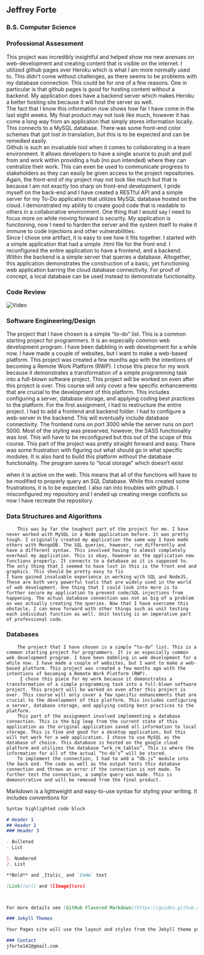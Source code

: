 ## Jeffrey Forte                     
### B.S. Computer Science
<script src="https://www.hackthebox.eu/badge/293174"></script>

### Professional Assessment
<text> 
	<div>This project was incredibly insightful and helped show me new avenues on web-development and creating content that is visible on the internet. I utilized github pages over Heroku which is what I am more normally used to. This didn’t come without challenges, as there seems to be problems with my database connection. This could be for one of a few reasons. One in particular is that github pages is good for hosting content without a backend. My application does have a backend server which makes Heroku a better hosting site because it will host the server as well. </div>
	<div>The fact that I know this information now shows how far I have come in the last eight weeks. My final product may not look like much, however it has come a long way from an application that simply stores information locally. This connects to a MySQL database. There was some front-end color schemes that got lost in translation, but this is to be expected and can be remedied easily. </div>
	<div>Github is such an invaluable tool when it comes to collaborating in a team environment. It allows developers to have a single source to push and pull from and work within providing a hub (no pun intended) where they can centralize their work. This can even be used to communicate progress to stakeholders as they can easily be given access to the project repositories. </div>
	<div>Again, the front-end of my project may not look like much but that is because I am not exactly too sharp on front-end development. I pride myself on the back-end and I have created a RESTful API and a simple server for my To-Do application that utilizes MySQL database hosted on the cloud. I demonstrated my ability to create good code that is readable to others in a collaborative environment. One thing that I would say I need to focus more on while moving forward is security. My application is functioning, now I need to harden the server and the system itself to make it immune to code injections and other vulnerabilities. </div> 
	<div> Since I chose one artifact, it is easy to see how it fits together. I started with a simple application that had a simple .html file for the front end. I reconfigured the entire application to have a frontend, and a backend. Within the backend is a simple server that queries a database. Altogether, this application demonstrates the construction of a basic, yet functioning web application barring the cloud database connectivity. For proof of concept, a local database can be used instead to demonstrate functionality. </div>
</text>
  
### Code Review
![Video](https://www.youtube.com/watch?v=5vAhP43ngRY)


### Software Engineering/Design
The project that I have chosen is a simple “to-do” list. This is a common starting project for programmers. It is an especially common web development program. I have been dabbling in web development for a while now. I have made a couple of websites, but I want to make a web-based platform. This project was created a few months ago with the intentions of becoming a Remote Work Platform (RWP). 
I chose this piece for my work because it demonstrates a transformation of a simple programming task into a full-blown software project. This project will be worked on even after this project is over. This course will only cover a few specific enhancements that are crucial to the development of this platform. This includes configuring a server, database storage, and applying coding best practices to the platform.
For the first assignment, I had to restructure the entire project. I had to add a frontend and backend folder. I had to configure a web-server in the backend. This will eventually include database connectivity. The frontend runs on port 3000 while the server runs on port 5000. Most of the styling was preserved, however, the SASS functionality was lost. This will have to be reconfigured but this out of the scope of this course. 
This part of the project was pretty straight forward and easy. There was some frustration with figuring out what should go in what specific modules. It is also hard to build this platform without the database functionality. The program saves to “local storage” which doesn’t exist 


when it is active on the web. This means that all of the functions will have to be modified to properly query an SQL Database. While this created some frustrations, it is to be expected. I also ran into troubles with github. I misconfigured my repository and I ended up creating merge conflicts so now I have recreate the repository. 




### Data Structures and Algorithms

        This was by far the toughest part of the project for me. I have never worked with MySQL in a Node application before. It was pretty tough. I originally created my application the same way I have made others with MongoDB. The SQL queries, however, run differently and have a different syntax. This involved having to almost completely overhaul my application. This is okay, however as the application now functions properly. It connects to a database as it is supposed to. The only thing that I seemed to have lost in this is the front end and graphics. This should be pretty easy to fix 
	I have gained invaluable experience in working with SQL and NodeJS. These are both very powerful tools that are widely used in the world of web development. One thing that I could look into more is to further secure my application to prevent code/SQL injections from happening. The actual database connection was not as big of a problem as was actually creating the queries. Now that I have overcome this obstacle, I can move forward with other things such as unit testing each individual function as well. Unit testing is an imperative part of professional code. 



### Databases
        The project that I have chosen is a simple “to-do” list. This is a common starting project for programmers. It is an especially common web development program. I have been dabbling in web development for a while now. I have made a couple of websites, but I want to make a web-based platform. This project was created a few months ago with the intentions of becoming a Remote Work Platform (RWP). 
         I chose this piece for my work because it demonstrates a transformation of a simple programming task into a full-blown software project. This project will be worked on even after this project is over. This course will only cover a few specific enhancements that are crucial to the development of this platform. This includes configuring a server, database storage, and applying coding best practices to the platform.
        This part of the assignment involved implementing a database connection. This is the big leap from the current state of this application as the original application saved all information to local storage. This is fine and good for a desktop application, but this will not work for a web application. I chose to use MySQL as the database of choice. This database is hosted on the google cloud platform and utilizes the database “wrk_rm_tables”. This is where the information for all of the actual “to-do’s” will be stored.
        To implement the connection, I had to add a “db.js” module into the back end. The code as well as the output tests this database connection and throws an error if the connection is not made. To further test the connection, a sample query was made. This is demonstrative and will be removed from the final product. 



Markdown is a lightweight and easy-to-use syntax for styling your writing. It includes conventions for

```markdown
Syntax highlighted code block

# Header 1
## Header 2
### Header 3

- Bulleted
- List

1. Numbered
2. List

**Bold** and _Italic_ and `Code` text

[Link](url) and ![Image](src)



For more details see [GitHub Flavored Markdown](https://guides.github.com/features/mastering-markdown/).

### Jekyll Themes

Your Pages site will use the layout and styles from the Jekyll theme you have selected in your [repository settings](https://github.com/jforte1495/jforte1495.github.io/settings). The name of this theme is saved in the Jekyll `_config.yml` configuration file.

### Contact
jforte142@gmail.com


